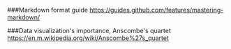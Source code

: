 ###Markdown format guide
https://guides.github.com/features/mastering-markdown/

###Data visualization's importance, Anscombe's quartet
https://en.m.wikipedia.org/wiki/Anscombe%27s_quartet
